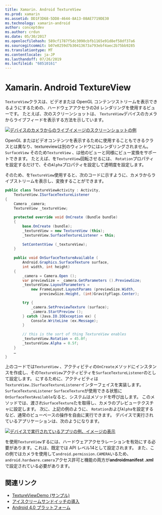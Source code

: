 ```yaml
---
title: Xamarin. Android TextureView
ms.prod: xamarin
ms.assetid: DD1F3D68-5DD8-4644-8A13-08AE7719DE30
ms.technology: xamarin-android
author: conceptdev
ms.author: crdun
ms.date: 05/30/2017
ms.openlocfilehash: 589cf1787f5dc3090cbfb1165e91d8ef58df37a6
ms.sourcegitcommit: b07e0259d7b30413673a793ebf4aec2b75bb9285
ms.translationtype: MT
ms.contentlocale: ja-JP
ms.lasthandoff: 07/26/2019
ms.locfileid: "68510161"
---
```

# <a name="xamarinandroid-textureview"></a>Xamarin. Android TextureView

`TextureView`クラスは、ビデオまたは OpenGL コンテンツストリームを表示できるようにするための、ハードウェアアクセラの2d レンダリングを使用するビューです。 たとえば、次のスクリーンショットは、 `TextureView`デバイスのカメラからライブフィードを表示する方法を示しています。

[![デバイスのカメラからのライブイメージのスクリーンショットの例](texture-view-images/22-textureviewcamera.png)](texture-view-images/22-textureviewcamera.png#lightbox)

OpenGL またはビデオコンテンツを表示するために使用することもできるクラスとは異なり、textureviewは別のウィンドウにはレンダリングされません。`SurfaceView`
そのため`TextureView` 、は他のビューと同様にビュー変換をサポートできます。 たとえば、を`TextureView`回転させるには、 `Rotation`プロパティを設定するだけで、その`Alpha`プロパティを設定して透明度を設定します。

そのため、を`TextureView`使用すると、次のコードに示すように、カメラからライブストリームを表示し、変換することができます。

```csharp
public class TextureViewActivity : Activity,
    TextureView.ISurfaceTextureListener
{
    Camera _camera;
    TextureView _textureView;
       
    protected override void OnCreate (Bundle bundle)
    {
        base.OnCreate (bundle);
        _textureView = new TextureView (this);
        _textureView.SurfaceTextureListener = this;
           
        SetContentView (_textureView);
    }
       
    public void OnSurfaceTextureAvailable (
        Android.Graphics.SurfaceTexture surface,
        int width, int height)
    {
        _camera = Camera.Open ();
        var previewSize = _camera.GetParameters ().PreviewSize;
        _textureView.LayoutParameters =
            new FrameLayout.LayoutParams (previewSize.Width,
                previewSize.Height, (int)GravityFlags.Center);

        try {
            _camera.SetPreviewTexture (surface);
            _camera.StartPreview ();
        } catch (Java.IO.IOException ex) {
            Console.WriteLine (ex.Message);
        }
           
        // this is the sort of thing TextureView enables
        _textureView.Rotation = 45.0f;
        _textureView.Alpha = 0.5f;
    }
    …
}
```

上のコードでは`TextureView` 、アクティビティの`OnCreate`メソッドにインスタンスを作成し、その`TextureView`アクティビティを`SurfaceTextureListener`のとして設定します。 にするために、アクティビティは`TextureView.ISurfaceTextureListener`インターフェイスを実装します。 `SurfaceTextureListener` `SurfaceTexture`が使用できる状態に`OnSurfaceTextAvailable`なると、システムはメソッドを呼び出します。 このメソッドでは、渡され`SurfaceTexture`たを取得し、カメラのプレビューテクスチャに設定します。 次に、上記の例のように、 `Rotation`および`Alpha`を設定するなど、通常のビューベースの操作を自由に実行できます。 デバイスで実行されているアプリケーションは、次のようになります。

[![デバイスで実行されているアプリの例、イメージの表示](texture-view-images/17-textureviewdemo.png)](texture-view-images/17-textureviewdemo.png#lightbox)

を使用`TextureView`するには、ハードウェアアクセラレーションを有効にする必要があります。これは、既定では API レベル14として設定されます。 また、この例ではカメラを使用して`android.permission.CAMERA`いるため、 `android.hardware.camera`アクセス許可と機能の両方が**androidmanifest .xml**で設定されている必要があります。



## <a name="related-links"></a>関連リンク

- [TextureViewDemo (サンプル)](https://developer.xamarin.com/samples/monodroid/TextureViewDemo/)
- [アイスクリームサンドイッチの導入](http://www.android.com/about/ice-cream-sandwich/)
- [Android 4.0 プラットフォーム](https://developer.android.com/sdk/android-4.0.html)

